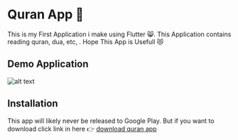 # Quran App :open_book:

This is my First Application i make using Flutter :smile_cat:. This Application contains reading quran, dua, etc, . Hope This App is Usefull :heart_eyes_cat:


## Demo Application

![alt text](https://github.com/[ITakora]/[quran]/blob/[main]/screenshoot/home.png?raw=true)



## Installation

This app will likely never be released to Google Play. But if you want to download click link in here :point_right: [download quran app](https://github.com/ITakora/quran/releases) 

